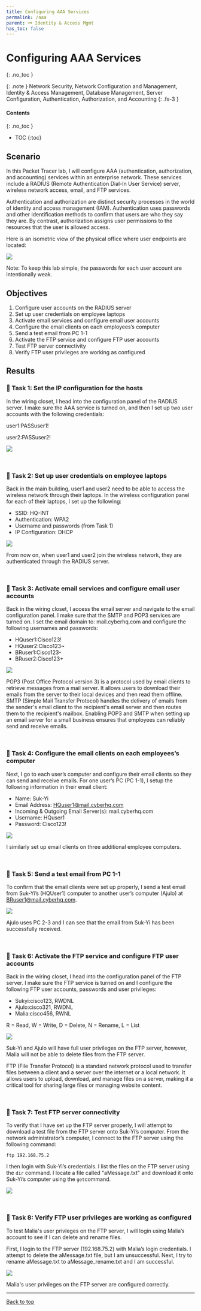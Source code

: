 ```yaml
---
title: Configuring AAA Services
permalink: /aaa
parent: 🗝️ Identity & Access Mgmt
has_toc: false
---
```

# Configuring AAA Services
{: .no_toc }

{: .note }
Network Security, Network Configuration and Management, Identity & Access Management, Database Management, Server Configuration, Authentication, Authorization, and Accounting
{: .fs-3 }

#### Contents
{: .no_toc }
- TOC
{:toc}

## Scenario
In this Packet Tracer lab, I will configure AAA (authentication, authorization, and accounting) services within an enterprise network. These services include a RADIUS (Remote Authentication Dial-In User Service) server, wireless network access, email, and FTP services. 

Authentication and authorization are distinct security processes in the world of identity and access management (IAM). Authentication uses passwords and other identification methods to confirm that users are who they say they are. By contrast, authorization assigns user permissions to the resources that the user is allowed access. 

Here is an isometric view of the physical office where user endpoints are located:

![](/assets/images/101netplus/aaa_radius/office_isometricview.png)

Note: To keep this lab simple, the passwords for each user account are intentionally weak.

## Objectives

1. Configure user accounts on the RADIUS server 
2. Set up user credentials on employee laptops
3. Activate email services and configure email user accounts
4. Configure the email clients on each employees’s computer
5. Send a test email from PC 1-1
6. Activate the FTP service and configure FTP user accounts
7. Test FTP server connectivity
8. Verify FTP user privileges are working as configured

## Results
### 📄 Task 1: Set the IP configuration for the hosts

In the wiring closet, I head into the configuration panel of the RADIUS server. I make sure the AAA service is turned on, and then I set up two user accounts with the following credentials:

user1:PASSuser1!

user2:PASSuser2!

![](/assets/images/101netplus/aaa_radius/step1.png)

<br>

### 📄 Task 2: Set up user credentials on employee laptops

Back in the main building, user1 and user2 need to be able to access the wireless network through their laptops. In the wireless configuration panel for each of their laptops, I set up the following:

- SSID: HQ-INT
- Authentication: WPA2
- Username and passwords (from Task 1)
- IP Configuration: DHCP

![](/assets/images/101netplus/aaa_radius/step2.png)

From now on, when user1 and user2 join the wireless network, they are authenticated through the RADIUS server.

<br>

### 📄 Task 3: Activate email services and configure email user accounts

Back in the wiring closet, I access the email server and navigate to the email configuration panel. I make sure that the SMTP and POP3 services are turned on. I set the email domain to: mail.cyberhq.com and configure the following usernames and passwords:

- HQuser1:Cisco123!
- HQuser2:Cisco123~
- BRuser1:Cisco123-
- BRuser2:Cisco123+

![](/assets/images/101netplus/aaa_radius/step3.png)

POP3 (Post Office Protocol version 3) is a protocol used by email clients to retrieve messages from a mail server. It allows users to download their emails from the server to their local devices and then read them offline. SMTP (Simple Mail Transfer Protocol) handles the delivery of emails from the sender's email client to the recipient's email server and then routes them to the recipient's mailbox.
Enabling POP3 and SMTP when setting up an email server for a small business ensures that employees can reliably send and receive emails.

<br>

### 📄 Task 4: Configure the email clients on each employees’s computer

Next, I go to each user’s computer and configure their email clients so they can send and receive emails. For one user’s PC (PC 1-1), I setup the following information in their email client:

- Name: Suk-Yi
- Email Address: HQuser1@mail.cyberhq.com
- Incoming & Outgoing Email Server(s): mail.cyberhq.com
- Username: HQuser1
- Password: Cisco123!

![](/assets/images/101netplus/aaa_radius/step4.png)

I similarly set up email clients on three additional employee computers.

<br>

### 📄 Task 5: Send a test email from PC 1-1

To confirm that the email clients were set up properly, I send a test email from Suk-Yi’s (HQUser1) computer to another user’s computer (Ajulo) at BRuser1@mail.cyberhq.com. 

![](/assets/images/101netplus/aaa_radius/testemail.png)

Ajulo uses PC 2-3 and I can see that the email from Suk-Yi has been successfully received.

<br>

### 📄 Task 6: Activate the FTP service and configure FTP user accounts

Back in the wiring closet, I head into the configuration panel of the FTP server. I make sure the FTP service is turned on and I configure the following FTP user accounts, passwords and user privileges:

- Sukyi:cisco123, RWDNL
- Ajulo:cisco321, RWDNL
- Malia:cisco456, RWNL

R = Read, W = Write, D = Delete, N = Rename, L = List

![](/assets/images/101netplus/aaa_radius/ftp_server_config.png)

Suk-Yi and Ajulo will have full user privileges on the FTP server, however, Malia will not be able to delete files from the FTP server.

FTP (File Transfer Protocol) is a standard network protocol used to transfer files between a client and a server over the internet or a local network. It allows users to upload, download, and manage files on a server, making it a critical tool for sharing large files or managing website content.

<br>

### 📄 Task 7: Test FTP server connectivity

To verify that I have set up the FTP server properly, I will attempt to download a test file from the FTP server onto Suk-Yi’s computer. From the network administrator’s computer, I connect to the FTP server using the following command:

```ftp 192.168.75.2```

I then login with Suk-Yi’s credentials. I list the files on the FTP server using the ```dir``` command. I locate a file called "aMessage.txt" and download it onto Suk-Yi’s computer using the ```get```command.

![](/assets/images/101netplus/aaa_radius/ftp_test_complete.png)

<br>

### 📄 Task 8: Verify FTP user privileges are working as configured

To test Malia's user privleges on the FTP server, I will login using Malia’s account to see if I can delete and rename files. 

First, I  login to the FTP server (192.168.75.2) with Malia’s login credentials. I attempt to delete the aMessage.txt file, but I am unsuccessful. Next, I try to rename aMessage.txt to aMessage_rename.txt and I am successful.

![](/assets/images/101netplus/aaa_radius/ftp_test_privileges.png)

Malia's user privileges on the FTP server are configured correctly.

---

<a href="#top" id="back-to-top">Back to top</a>